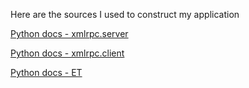 Here are the sources I used to construct my application

[Python docs - xmlrpc.server](https://docs.python.org/3/library/xmlrpc.server.html#module-xmlrpc.server)

[Python docs - xmlrpc.client](https://docs.python.org/3/library/xmlrpc.client.html#module-xmlrpc.client)

[Python docs - ET](https://docs.python.org/3/library/xml.etree.elementtree.html)
